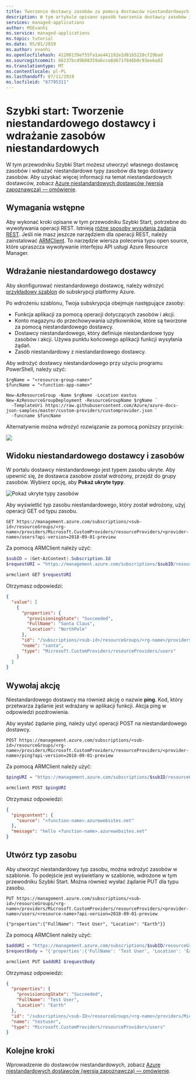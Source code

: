 ```yaml
---
title: Tworzenie dostawcy zasobów za pomocą dostawców niestandardowych Azure w wersji zapoznawczej
description: W tym artykule opisano sposób tworzenia dostawcy zasobów i wdrażanie ich niestandardowych typów zasobów.
services: managed-applications
author: MSEvanhi
ms.service: managed-applications
ms.topic: tutorial
ms.date: 05/01/2019
ms.author: evanhi
ms.openlocfilehash: 41200139ef55fa1ae441192e2d81b5228cf29bad
ms.sourcegitcommit: 66237bcd9b08359a6cce8d671f846b0c93ee6a82
ms.translationtype: MT
ms.contentlocale: pl-PL
ms.lasthandoff: 07/11/2019
ms.locfileid: "67795311"
---
```

# <a name="quickstart-create-custom-provider-and-deploy-custom-resources"></a>Szybki start: Tworzenie niestandardowego dostawcy i wdrażanie zasobów niestandardowych

W tym przewodniku Szybki Start możesz utworzyć własnego dostawcę zasobów i wdrażać niestandardowe typy zasobów dla tego dostawcy zasobów. Aby uzyskać więcej informacji na temat niestandardowych dostawców, zobacz [Azure niestandardowych dostawców (wersja zapoznawcza) — omówienie](custom-providers-overview.md).

## <a name="prerequisites"></a>Wymagania wstępne

Aby wykonać kroki opisane w tym przewodniku Szybki Start, potrzebne do wywoływania operacji REST. Istnieją [różne sposoby wysyłania żądania REST](/rest/api/azure/). Jeśli nie masz jeszcze narzędziem dla operacji REST, należy zainstalować [ARMClient](https://github.com/projectkudu/ARMClient). To narzędzie wiersza polecenia typu open source, które upraszcza wywoływanie interfejsu API usługi Azure Resource Manager.

## <a name="deploy-custom-provider"></a>Wdrażanie niestandardowego dostawcy

Aby skonfigurować niestandardowego dostawcę, należy wdrożyć [przykładowy szablon](https://github.com/Azure/azure-docs-json-samples/blob/master/custom-providers/customprovider.json) do subskrypcji platformy Azure.

Po wdrożeniu szablonu, Twoja subskrypcja obejmuje następujące zasoby:

* Funkcja aplikacji za pomocą operacji dotyczących zasobów i akcji.
* Konto magazynu do przechowywania użytkowników, które są tworzone za pomocą niestandardowego dostawcy.
* Dostawcy niestandardowego, który definiuje niestandardowe typy zasobów i akcji. Używa punktu końcowego aplikacji funkcji wysyłania żądań.
* Zasób niestandardowy z niestandardowego dostawcy.

Aby wdrożyć dostawcy niestandardowego przy użyciu programu PowerShell, należy użyć:

```azurepowershell-interactive
$rgName = "<resource-group-name>"
$funcName = "<function-app-name>"

New-AzResourceGroup -Name $rgName -Location eastus
New-AzResourceGroupDeployment -ResourceGroupName $rgName `
  -TemplateUri https://raw.githubusercontent.com/Azure/azure-docs-json-samples/master/custom-providers/customprovider.json `
  -funcname $funcName
```

Alternatywnie można wdrożyć rozwiązanie za pomocą poniższy przycisk:

<a href="https://portal.azure.com/#create/Microsoft.Template/uri/https%3A%2F%2Fraw.githubusercontent.com%2FAzure%2Fazure-docs-json-samples%2Fmaster%2Fcustom-providers%2Fcustomprovider.json" target="_blank">
    <img src="https://azuredeploy.net/deploybutton.png"/>
</a>

## <a name="view-custom-provider-and-resource"></a>Widoku niestandardowego dostawcy i zasobów

W portalu dostawcy niestandardowego jest typem zasobu ukryte. Aby upewnić się, że dostawca zasobów został wdrożony, przejdź do grupy zasobów. Wybierz opcję, aby **Pokaż ukryte typy**.

![Pokaż ukryte typy zasobów](./media/create-custom-providers/show-hidden.png)

Aby wyświetlić typ zasobu niestandardowego, który został wdrożony, użyj operacji GET od typu zasobu.

```
GET https://management.azure.com/subscriptions/<sub-id>/resourceGroups/<rg-name>/providers/Microsoft.CustomProviders/resourceProviders/<provider-name>/users?api-version=2018-09-01-preview
```

Za pomocą ARMClient należy użyć:

```powershell
$subID = (Get-AzContext).Subscription.Id
$requestURI = "https://management.azure.com/subscriptions/$subID/resourceGroups/$rgName/providers/Microsoft.CustomProviders/resourceProviders/$funcName/users?api-version=2018-09-01-preview"

armclient GET $requestURI
```

Otrzymasz odpowiedzi:

```json
{
  "value": [
    {
      "properties": {
        "provisioningState": "Succeeded",
        "FullName": "Santa Claus",
        "Location": "NorthPole"
      },
      "id": "/subscriptions/<sub-id>/resourceGroups/<rg-name>/providers/Microsoft.CustomProviders/resourceProviders/<provider-name>/users/santa",
      "name": "santa",
      "type": "Microsoft.CustomProviders/resourceProviders/users"
    }
  ]
}
```

## <a name="call-action"></a>Wywołaj akcję

Niestandardowego dostawcy ma również akcję o nazwie **ping**. Kod, który przetwarza żądanie jest wdrażany w aplikacji funkcji. Akcja ping w odpowiedzi pozdrowienia.

Aby wysłać żądanie ping, należy użyć operacji POST na niestandardowego dostawcy.

```
POST https://management.azure.com/subscriptions/<sub-id>/resourceGroups/<rg-name>/providers/Microsoft.CustomProviders/resourceProviders/<provider-name>/ping?api-version=2018-09-01-preview
```

Za pomocą ARMClient należy użyć:

```powershell
$pingURI = "https://management.azure.com/subscriptions/$subID/resourceGroups/$rgName/providers/Microsoft.CustomProviders/resourceProviders/$funcName/ping?api-version=2018-09-01-preview"

armclient POST $pingURI
```

Otrzymasz odpowiedzi:

```json
{
  "pingcontent": {
    "source": "<function-name>.azurewebsites.net"
  },
  "message": "hello <function-name>.azurewebsites.net"
}
```

## <a name="create-resource-type"></a>Utwórz typ zasobu

Aby utworzyć niestandardowy typ zasobu, można wdrożyć zasobów w szablonie. To podejście jest wyświetlany w szablonie, wdrożone w tym przewodniku Szybki Start. Można również wysłać żądanie PUT dla typu zasobu.

```
PUT https://management.azure.com/subscriptions/<sub-id>/resourceGroups/<rg-name>/providers/Microsoft.CustomProviders/resourceProviders/<provider-name>/users/<resource-name>?api-version=2018-09-01-preview

{"properties":{"FullName": "Test User", "Location": "Earth"}}
```

Za pomocą ARMClient należy użyć:

```powershell
$addURI = "https://management.azure.com/subscriptions/$subID/resourceGroups/$rgName/providers/Microsoft.CustomProviders/resourceProviders/$funcName/users/testuser?api-version=2018-09-01-preview"
$requestBody = "{'properties':{'FullName': 'Test User', 'Location': 'Earth'}}"

armclient PUT $addURI $requestBody
```

Otrzymasz odpowiedzi:

```json
{
  "properties": {
    "provisioningState": "Succeeded",
    "FullName": "Test User",
    "Location": "Earth"
  },
  "id": "/subscriptions/<sub-ID>/resourceGroups/<rg-name>/providers/Microsoft.CustomProviders/resourceProviders/<provider-name>/users/testuser",
  "name": "testuser",
  "type": "Microsoft.CustomProviders/resourceProviders/users"
}
```

## <a name="next-steps"></a>Kolejne kroki

Wprowadzenie do dostawców niestandardowych, zobacz [Azure niestandardowych dostawców (wersja zapoznawcza) — omówienie](custom-providers-overview.md).
